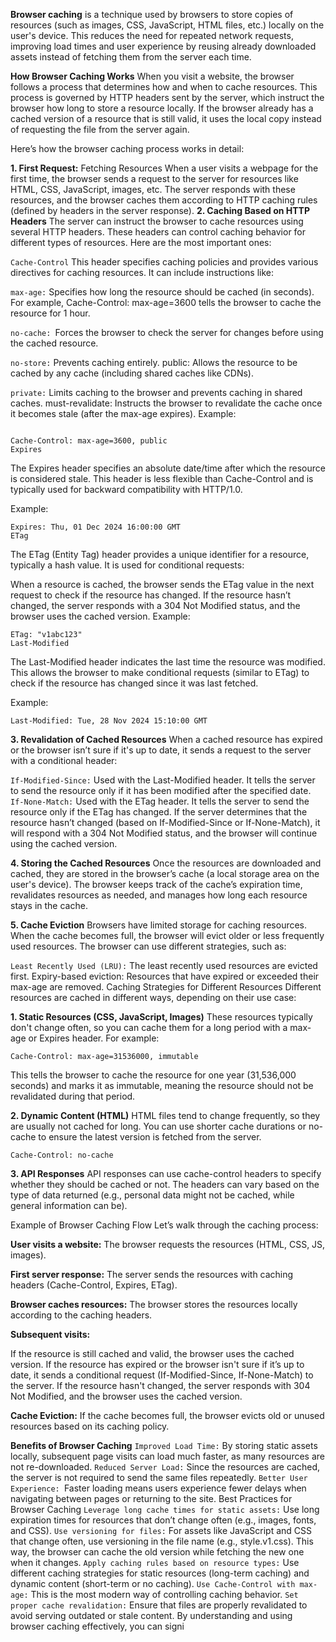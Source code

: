 **Browser caching** is a technique used by browsers to store copies of resources (such as images, CSS, JavaScript, HTML files, etc.) locally on the user's device. This reduces the need for repeated network requests, improving load times and user experience by reusing already downloaded assets instead of fetching them from the server each time.

**How Browser Caching Works**
When you visit a website, the browser follows a process that determines how and when to cache resources. This process is governed by HTTP headers sent by the server, which instruct the browser how long to store a resource locally. If the browser already has a cached version of a resource that is still valid, it uses the local copy instead of requesting the file from the server again.

Here’s how the browser caching process works in detail:

**1. First Request:** Fetching Resources
When a user visits a webpage for the first time, the browser sends a request to the server for resources like HTML, CSS, JavaScript, images, etc.
The server responds with these resources, and the browser caches them according to HTTP caching rules (defined by headers in the server response).
**2. Caching Based on HTTP Headers**
The server can instruct the browser to cache resources using several HTTP headers. These headers can control caching behavior for different types of resources. Here are the most important ones:

`Cache-Control`
This header specifies caching policies and provides various directives for caching resources. It can include instructions like:

`max-age:` Specifies how long the resource should be cached (in seconds). For example, Cache-Control: max-age=3600 tells the browser to cache the resource for 1 hour.

`no-cache: `Forces the browser to check the server for changes before using the cached resource.

`no-store:` Prevents caching entirely.
public: Allows the resource to be cached by any cache (including shared caches like CDNs).

`private:` Limits caching to the browser and prevents caching in shared caches.
must-revalidate: Instructs the browser to revalidate the cache once it becomes stale (after the max-age expires).
Example:

```http

Cache-Control: max-age=3600, public
Expires
```
The Expires header specifies an absolute date/time after which the resource is considered stale. This header is less flexible than Cache-Control and is typically used for backward compatibility with HTTP/1.0.

Example:

```http
Expires: Thu, 01 Dec 2024 16:00:00 GMT
ETag
```
The ETag (Entity Tag) header provides a unique identifier for a resource, typically a hash value. It is used for conditional requests:

When a resource is cached, the browser sends the ETag value in the next request to check if the resource has changed.
If the resource hasn’t changed, the server responds with a 304 Not Modified status, and the browser uses the cached version.
Example:

```http
ETag: "v1abc123"
Last-Modified
```

The Last-Modified header indicates the last time the resource was modified. This allows the browser to make conditional requests (similar to ETag) to check if the resource has changed since it was last fetched.

Example:

```http
Last-Modified: Tue, 28 Nov 2024 15:10:00 GMT
```
**3. Revalidation of Cached Resources**
When a cached resource has expired or the browser isn’t sure if it's up to date, it sends a request to the server with a conditional header:

`If-Modified-Since:` Used with the Last-Modified header. It tells the server to send the resource only if it has been modified after the specified date.
`If-None-Match:` Used with the ETag header. It tells the server to send the resource only if the ETag has changed.
If the server determines that the resource hasn’t changed (based on If-Modified-Since or If-None-Match), it will respond with a 304 Not Modified status, and the browser will continue using the cached version.

**4. Storing the Cached Resources**
Once the resources are downloaded and cached, they are stored in the browser’s cache (a local storage area on the user's device). The browser keeps track of the cache’s expiration time, revalidates resources as needed, and manages how long each resource stays in the cache.

**5. Cache Eviction**
Browsers have limited storage for caching resources. When the cache becomes full, the browser will evict older or less frequently used resources. The browser can use different strategies, such as:

`Least Recently Used (LRU):` The least recently used resources are evicted first.
Expiry-based eviction: Resources that have expired or exceeded their max-age are removed.
Caching Strategies for Different Resources
Different resources are cached in different ways, depending on their use case:

**1. Static Resources (CSS, JavaScript, Images)**
These resources typically don't change often, so you can cache them for a long period with a max-age or Expires header. For example:

```http
Cache-Control: max-age=31536000, immutable
```
This tells the browser to cache the resource for one year (31,536,000 seconds) and marks it as immutable, meaning the resource should not be revalidated during that period.

**2. Dynamic Content (HTML)**
HTML files tend to change frequently, so they are usually not cached for long. You can use shorter cache durations or no-cache to ensure the latest version is fetched from the server.

```http
Cache-Control: no-cache
```
**3. API Responses**
API responses can use cache-control headers to specify whether they should be cached or not. The headers can vary based on the type of data returned (e.g., personal data might not be cached, while general information can be).

Example of Browser Caching Flow
Let’s walk through the caching process:

**User visits a website:** The browser requests the resources (HTML, CSS, JS, images).

**First server response:** The server sends the resources with caching headers (Cache-Control, Expires, ETag).

**Browser caches resources:** The browser stores the resources locally according to the caching headers.

**Subsequent visits:**

If the resource is still cached and valid, the browser uses the cached version.
If the resource has expired or the browser isn't sure if it’s up to date, it sends a conditional request (If-Modified-Since, If-None-Match) to the server.
If the resource hasn't changed, the server responds with 304 Not Modified, and the browser uses the cached version.

**Cache Eviction:**
If the cache becomes full, the browser evicts old or unused resources based on its caching policy.

**Benefits of Browser Caching**
`Improved Load Time:` By storing static assets locally, subsequent page visits can load much faster, as many resources are not re-downloaded.
`Reduced Server Load:` Since the resources are cached, the server is not required to send the same files repeatedly.
`Better User Experience: `Faster loading means users experience fewer delays when navigating between pages or returning to the site.
Best Practices for Browser Caching
`Leverage long cache times for static assets:` Use long expiration times for resources that don’t change often (e.g., images, fonts, and CSS).
`Use versioning for files:` For assets like JavaScript and CSS that change often, use versioning in the file name (e.g., style.v1.css). This way, the browser can cache the old version while fetching the new one when it changes.
`Apply caching rules based on resource types:` Use different caching strategies for static resources (long-term caching) and dynamic content (short-term or no caching).
`Use Cache-Control with max-age:` This is the most modern way of controlling caching behavior.
`Set proper cache revalidation:` Ensure that files are properly revalidated to avoid serving outdated or stale content.
By understanding and using browser caching effectively, you can signi